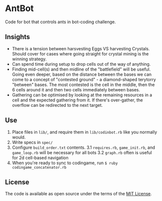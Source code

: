 # AntBot
Code for bot that controls ants in bot-coding challenge.

## Insights
* There is a tension between harsvesting Eggs VS harvesting Crystals. Should cover for cases
  where going straight for crystal mining is the winning strategy.  
* Can spend time during setup to drop cells out of the way of anything.
* Finding mid-cell(s) and then midline of the "battlefield" will be useful. Going even deeper,
  based on the distance between the bases we can come to a concept of "contested ground" -
  a diamond-shaped terytorry "between" bases. The most contested is the cell in the middle,
  then the 6 cells around it and then two cells immediately between bases. 
* Gathering can be optimised by looking at the remaining resources in a cell and the expected
  gathering from it. If there's over-gather, the overflow can be redirected to the next target. 

## Use
1. Place files in `lib/`, and require them in `lib/codinbot.rb` like you normally would.
2. Write specs in `spec/`
3. Configure `build_order.txt` contents.
  3.1 `requires.rb`, `game_init.rb`, and `game_loop.rb` will be necessary for all bots
  3.2 `graph.rb` often is useful for 2d cell-based navigation
4. When you're ready to sync to codingame, run `$ ruby codingame_concatenator.rb`

## License

The code is available as open source under the terms of the [MIT License](https://opensource.org/licenses/MIT).
